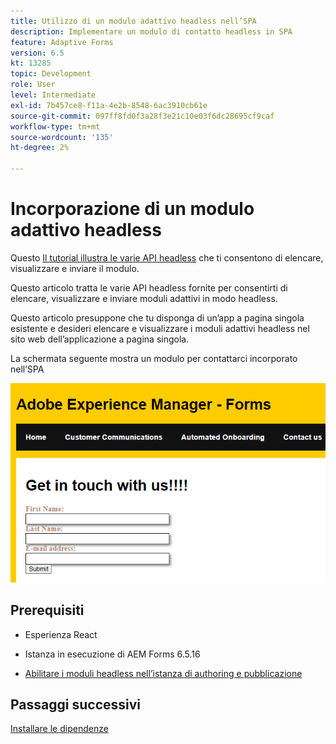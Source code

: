 ```yaml
---
title: Utilizzo di un modulo adattivo headless nell’SPA
description: Implementare un modulo di contatto headless in SPA
feature: Adaptive Forms
version: 6.5
kt: 13285
topic: Development
role: User
level: Intermediate
exl-id: 7b457ce8-f11a-4e2b-8548-6ac3910cb61e
source-git-commit: 097ff8fd0f3a28f3e21c10e03f6dc28695cf9caf
workflow-type: tm+mt
source-wordcount: '135'
ht-degree: 2%

---
```


# Incorporazione di un modulo adattivo headless

Questo [Il tutorial illustra le varie API headless](https://opensource.adobe.com/aem-forms-af-runtime/api/#section/Introduction) che ti consentono di elencare, visualizzare e inviare il modulo.

Questo articolo tratta le varie API headless fornite per consentirti di elencare, visualizzare e inviare moduli adattivi in modo headless.

Questo articolo presuppone che tu disponga di un’app a pagina singola esistente e desideri elencare e visualizzare i moduli adattivi headless nel sito web dell’applicazione a pagina singola.

La schermata seguente mostra un modulo per contattarci incorporato nell’SPA

![contact-us-form](./assets/contact-us-form.png)

## Prerequisiti

* Esperienza React

* Istanza in esecuzione di AEM Forms 6.5.16

* [Abilitare i moduli headless nell’istanza di authoring e pubblicazione](https://experienceleague.adobe.com/docs/experience-manager-headless-adaptive-forms/using/quick-setup/enable-headless-adaptive-forms-and-core-components.html?lang=en)

## Passaggi successivi

[Installare le dipendenze](./install-af-react-libraries.md)
